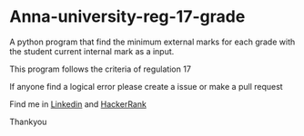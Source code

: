 # Anna-university-reg-17-grade
A python program that find the minimum external marks for 
each grade with the student current internal mark as a 
input.

This program follows the criteria of regulation 17

If anyone find a logical error 
please create a issue or make a pull request


Find me in [Linkedin](https://www.linkedin.com/in/gowtham-s-516433182) and [HackerRank](https://www.hackerrank.com/gowtham758550)

Thankyou
